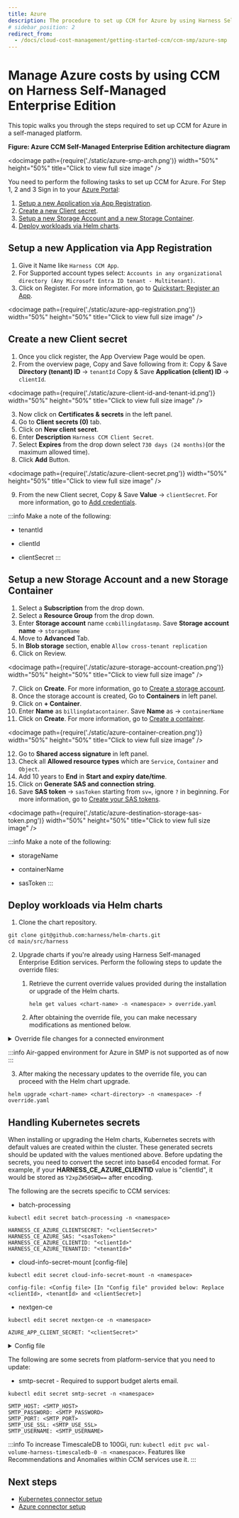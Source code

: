 ```yaml
---
title: Azure 
description: The procedure to set up CCM for Azure by using Harness Self-Managed Enterprise Edition.
# sidebar_position: 2
redirect_from:
  - /docs/cloud-cost-management/getting-started-ccm/ccm-smp/azure-smp
---
```


# Manage Azure costs by using CCM on Harness Self-Managed Enterprise Edition
This topic walks you through the steps required to set up CCM for Azure in a self-managed platform.

**Figure: Azure CCM Self-Managed Enterprise Edition architecture diagram**

<docimage path={require('./static/azure-smp-arch.png')} width="50%" height="50%" title="Click to view full size image" />

You need to perform the following tasks to set up CCM for Azure. For Step 1, 2 and 3 Sign in to your [Azure Portal](https://portal.azure.com/#home): 

1. [Setup a new Application via App Registration](#setup-a-new-application-via-app-registration).
2. [Create a new Client secret](#create-a-new-client-secret).
3. [Setup a new Storage Account and a new Storage Container](#setup-a-new-storage-account-and-a-new-storage-container).
4. [Deploy workloads via Helm charts](#deploy-workloads-via-helm-charts).
   
## Setup a new Application via App Registration

1. Give it Name like `Harness CCM App`.
2. For Supported account types select: `Accounts in any organizational directory (Any Microsoft Entra ID tenant - Multitenant)`.
3. Click on Register. For more information, go to [Quickstart: Register an App](https://learn.microsoft.com/en-us/entra/identity-platform/quickstart-register-app).

  <docimage path={require('./static/azure-app-registration.png')} width="50%" height="50%" title="Click to view full size image" />


## Create a new Client secret
1. Once you click register, the App Overview Page would be open.
2. From the overview page, Copy and Save following from it:
Copy & Save **Directory (tenant) ID** → `tenantId`
Copy & Save **Application (client) ID** → `clientId`.

  <docimage path={require('./static/azure-client-id-and-tenant-id.png')} width="50%" height="50%" title="Click to view full size image" />

3. Now click on **Certificates & secrets** in the left panel.
4. Go to **Client secrets (0)** tab.
5. Click on **New client secret**.
6. Enter **Description** `Harness CCM Client Secret`.
7. Select **Expires** from the drop down select `730 days (24 months)`(or the maximum allowed time).
8. Click **Add** Button.

  <docimage path={require('./static/azure-client-secret.png')} width="50%" height="50%" title="Click to view full size image" />

9. From the new Client secret, Copy & Save **Value** → `clientSecret`. For more information, go to [Add credentials](https://learn.microsoft.com/en-us/entra/identity-platform/quickstart-register-app#add-credentials).

:::info
Make a note of the following:

- tenantId

- clientId

- clientSecret
:::

## Setup a new Storage Account and a new Storage Container
1. Select a **Subscription** from the drop down.
2. Select a **Resource Group** from the drop down.
3. Enter **Storage account** name `ccmbillingdatasmp`. Save **Storage account name**  → `storageName`
4. Move to **Advanced** Tab.
5. In **Blob storage** section, enable `Allow cross-tenant replication`
6. Click on Review.

  <docimage path={require('./static/azure-storage-account-creation.png')} width="50%" height="50%" title="Click to view full size image" />

7. Click on **Create**. For more information, go to [Create a storage account](https://learn.microsoft.com/en-us/azure/storage/common/storage-account-create?tabs=azure-portal).
8. Once the storage account is created, Go to **Containers** in left panel.
9. Click on **+ Container**.
10. Enter **Name** as `billingdatacontainer`. Save **Name** as → `containerName`
11. Click on **Create**. For more information, go to [Create a container](https://learn.microsoft.com/en-us/azure/storage/blobs/storage-quickstart-blobs-portal#create-a-container).

  <docimage path={require('./static/azure-container-creation.png')} width="50%" height="50%" title="Click to view full size image" />

12. Go to **Shared access signature** in left panel.
13. Check all **Allowed resource types** which are `Service`, `Container` and `Object`.
14. Add 10 years to **End** in **Start and expiry date/time**.
15. Click on **Generate SAS and connection string**.
16. Save **SAS token** → `sasToken` starting from `sv=`, ignore `?` in beginning. For more information, go to [Create your SAS tokens](https://learn.microsoft.com/en-us/azure/ai-services/document-intelligence/create-sas-tokens?view=doc-intel-4.0.0#use-azure-storage-explorer).

  <docimage path={require('./static/azure-destination-storage-sas-token.png')} width="50%" height="50%" title="Click to view full size image" />

:::info
Make a note of the following:

- storageName

- containerName

- sasToken
:::

## Deploy workloads via Helm charts

1. Clone the chart repository.

```
git clone git@github.com:harness/helm-charts.git
cd main/src/harness
```
2. Upgrade charts if you're already using Harness Self-managed Enterprise Edition services. Perform the following steps to update the override files:
     1. Retrieve the current override values provided during the installation or upgrade of the Helm charts.
          ```
          helm get values <chart-name> -n <namespace> > override.yaml
          ```
          
      1. After obtaining the override file, you can make necessary modifications as mentioned below.


<details>
<summary>Override file changes for a connected environment</summary>

```
global:
  ccm:
    enabled: true
  smtpCreateSecret:
    enabled: true
  license:
    ng: <SMP NG License with CCM>
  database:
    clickhouse:
      enabled: true

ccm:
  nextgen-ce:
    cloudProviderConfig:
      AZURE_APP_CLIENT_ID: "<clientId>"
  batch-processing:
    azureConfig:
      AZURE_SMP_ENABLED: true
      AZURE_SMP_REPORT_RETRIES: 5
      AZURE_SMP_HISTORY_TIME_DELTA: 1
      HARNESS_CE_AZURE_CONTAINER_NAME: "<containerName>"
      HARNESS_CE_AZURE_STORAGE_NAME: "<storageName>"
      HARNESS_CE_AZURE_IS_SYNC_JOB_DISABLED: "false"
```
</details>

:::info
Air-gapped environment for Azure in SMP is not supported as of now
:::

3. After making the necessary updates to the override file, you can proceed with the Helm chart upgrade.  


```
helm upgrade <chart-name> <chart-directory> -n <namespace> -f override.yaml 
```

## Handling Kubernetes secrets

When installing or upgrading the Helm charts, Kubernetes secrets with default values are created within the cluster. These generated secrets should be updated with the values mentioned above. Before updating the secrets, you need to convert the secret into base64 encoded format. For example, if your **HARNESS_CE_AZURE_CLIENTID** value is "clientId", it would be stored as `Y2xpZW50SWQ==` after encoding.

The following are the secrets specific to CCM services:

- batch-processing


```
kubectl edit secret batch-processing -n <namespace>
```

```
HARNESS_CE_AZURE_CLIENTSECRET: "<clientSecret>"
HARNESS_CE_AZURE_SAS: "<sasToken>"
HARNESS_CE_AZURE_CLIENTID: "<clientId>"
HARNESS_CE_AZURE_TENANTID: "<tenantId>"
```

- cloud-info-secret-mount [config-file]


```
kubectl edit secret cloud-info-secret-mount -n <namespace>
```

```
config-file: <Config file> [In "Config file" provided below: Replace <clientId>, <tenantId> and <clientSecret>]
```

- nextgen-ce


```
kubectl edit secret nextgen-ce -n <namespace>
```

```
AZURE_APP_CLIENT_SECRET: "<clientSecret>"
```
<details>
<summary>Config file</summary>


```
environment = "production"
debug = false
shutdownTimeout = "5s"

[config.vault]
enabled = false
address = ""
token = ""
secretPath = ""

[log]
format = "json"
level = "info"

[metrics]
enabled = false
address = ":9090"

[jaeger]
enabled = false

# Configure either collectorEndpoint or agentEndpoint.
# When both are configured collectorEndpoint will take precedence and the exporter will report directly to the collector.
collectorEndpoint = "http://localhost:14268/api/traces?format=jaeger.thrift"
agentEndpoint = "localhost:6831"
# username = ""
# password = ""

[app]
address = ":8000"
basePath = "/"

[scrape]
enabled = true
interval = "24h"

[provider.amazon]
enabled = false

# See available regions in the documentation:
# https://aws.amazon.com/about-aws/global-infrastructure/regions_az
# region = "us-east-1"

# Static credentials
# accessKey = ""
# secretKey = ""

# Shared credentials
# sharedCredentialsFile = ""
# profile = ""

# IAM Role ARN to assume
# assumeRoleARN = ""

# http address of a Prometheus instance that has AWS spot price metrics via banzaicloud/spot-price-exporter.
# If empty, the cloudinfo app will use current spot prices queried directly from the AWS API.
prometheusAddress = ""

# advanced configuration: change the query used to query spot price info from Prometheus.
prometheusQuery = "avg_over_time(aws_spot_current_price{region=\"%s\", product_description=\"Linux/UNIX\"}[1w])"

# Amazon pricing API credentials (optional)
# Falls back to the primary credentials.
[provider.amazon.pricing]

# See available regions in the documentation:
# https://docs.aws.amazon.com/awsaccountbilling/latest/aboutv2/using-pelong.html
# region = "us-east-1"

# Static credentials
# accessKey = ""
# secretKey = ""

# Shared credentials
# sharedCredentialsFile = ""
# profile = ""

# IAM Role ARN to assume
# assumeRoleARN = ""

[provider.google]
enabled = false

# base64 encoded credentials in json format (base64 encoded content of the credential file)
# credentials = ""

# credentialsFile = ""

# project = ""

[provider.alibaba]
enabled = false

# region = ""
# accessKey = ""
# secretKey = ""

[provider.oracle]
enabled = false

# tenancy = ""
# user = ""
# region = ""
# fingerprint = ""
# privateKey = ""
# privateKeyPassphrase = ""

# configFilePath = ""
# profile = ""

[provider.azure]
enabled = true

# subscriptionId = ""

# Client credentials
clientId = "<clientId>"
clientSecret = "<clientSecret>"
tenantId = "<tenantId>"

[provider.digitalocean]
enabled = false

[provider.vsphere]
enabled = false

# accessToken = ""

[management]
enabled = true
address = ":8001"

[serviceloader]
serviceConfigLocation = "./configs"
serviceConfigName = "services"
format = "yaml"

[store.redis]
enabled = false
host = "localhost"
port = 6379

[store.cassandra]
enabled = false
hosts = "localhost"
port = 9042
keyspace = "cloudinfo"
table = "products"

[store.gocache]
expiration = 0
cleanupInterval = 0
```
</details>

The following are some secrets from platform-service that you need to update:

- smtp-secret - Required to support budget alerts email.


```
kubectl edit secret smtp-secret -n <namespace> 
```

```
SMTP_HOST: <SMTP_HOST>
SMTP_PASSWORD: <SMTP_PASSWORD>
SMTP_PORT: <SMTP_PORT>
SMTP_USE_SSL: <SMTP_USE_SSL>
SMTP_USERNAME: <SMTP_USERNAME>
```

:::info
To increase TimescaleDB to 100Gi, run: `kubectl edit pvc wal-volume-harness-timescaledb-0 -n <namespace>`. Features like Recommendations and Anomalies within CCM services use it.
:::

## Next steps

- [Kubernetes connector setup](https://developer.harness.io/docs/cloud-cost-management/get-started/onboarding-guide/set-up-cost-visibility-for-kubernetes#create-ccm-connector)
- [Azure connector setup](https://developer.harness.io/docs/cloud-cost-management/get-started/onboarding-guide/set-up-cost-visibility-for-azure)
